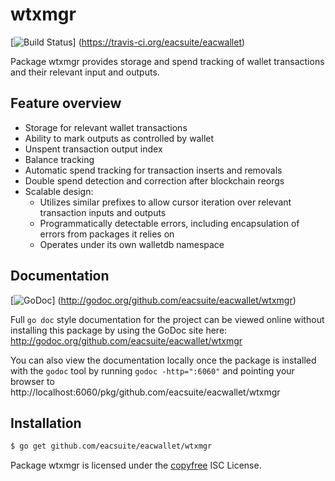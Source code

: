 wtxmgr
======

[![Build Status](https://travis-ci.org/eacsuite/eacwallet.png?branch=master)]
(https://travis-ci.org/eacsuite/eacwallet)

Package wtxmgr provides storage and spend tracking of wallet transactions and
their relevant input and outputs.

## Feature overview

- Storage for relevant wallet transactions
- Ability to mark outputs as controlled by wallet
- Unspent transaction output index
- Balance tracking
- Automatic spend tracking for transaction inserts and removals
- Double spend detection and correction after blockchain reorgs
- Scalable design:
  - Utilizes similar prefixes to allow cursor iteration over relevant transaction
    inputs and outputs
  - Programmatically detectable errors, including encapsulation of errors from
    packages it relies on
  - Operates under its own walletdb namespace
    
## Documentation

[![GoDoc](https://godoc.org/github.com/eacsuite/eacwallet/wtxmgr?status.png)]
(http://godoc.org/github.com/eacsuite/eacwallet/wtxmgr)

Full `go doc` style documentation for the project can be viewed online without
installing this package by using the GoDoc site here:
http://godoc.org/github.com/eacsuite/eacwallet/wtxmgr

You can also view the documentation locally once the package is installed with
the `godoc` tool by running `godoc -http=":6060"` and pointing your browser to
http://localhost:6060/pkg/github.com/eacsuite/eacwallet/wtxmgr

## Installation

```bash
$ go get github.com/eacsuite/eacwallet/wtxmgr
```

Package wtxmgr is licensed under the [copyfree](http://copyfree.org) ISC
License.
